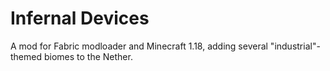 # Infernal Devices

A mod for Fabric modloader and Minecraft 1.18, adding several "industrial"-themed biomes to the Nether.
